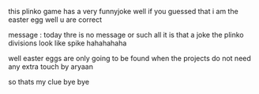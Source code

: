 this plinko game has a very funnyjoke well if you 
guessed that i am the easter egg well u are correct 

message : today thre is no message or such all it is that a joke 
the plinko divisions look like spike hahahahaha

well easter eggs are only going to be found when the projects do not need any extra touch by aryaan

so thats my clue bye bye